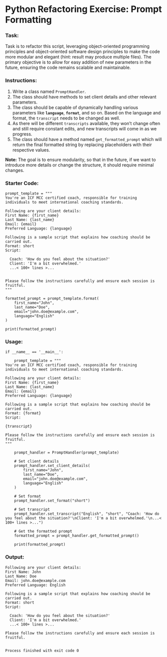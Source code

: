 # Python Refactoring Exercise: Prompt Formatting

### Task:

Task is to refactor this script, leveraging object-oriented programming principles and object-oriented software design principles to make the code more modular and elegant (hint: result may produce multiple files). The primary objective is to allow for easy addition of new parameters in the future, ensuring the code remains scalable and maintainable.

### Instructions:

1. Write a class named `PromptHandler`.
2. The class should have methods to set client details and other relevant parameters.
3. The class should be capable of dynamically handling various parameters like **`language`**, **`format`**, and so on. Based on the language and format, the `transcript` needs to be changed as well. 
4. As there will be different `transcripts` available, they won’t change often and still require constant edits, and new transcripts will come in as we progress.
5. The class should have a method named `get_formatted_prompt` which will return the final formatted string by replacing placeholders with their respective values.

**Note:**  The goal is to ensure modularity, so that in the future, if we want to introduce more details or change the structure, it should require minimal changes.

### Starter Code:
```
prompt_template = """
You're an ICF MCC certified coach, responsible for training individuals to meet international coaching standards.

Following are your client details:
First Name: {first_name}
Last Name: {last_name}
Email: {email}
Preferred Language: {language}

Following is a sample script that explains how coaching should be carried out.
Format: short
Script:

  Coach: 'How do you feel about the situation?' 
  Client: 'I'm a bit overwhelmed.'
  ...< 100+ lines >...


Please follow the instructions carefully and ensure each session is fruitful.
"""

formatted_prompt = prompt_template.format(
    first_name="John",
    last_name="Doe",
    email="john.doe@example.com",
    language="English"
)

print(formatted_prompt)
```

### Usage:
```
if __name__ == '__main__':

    prompt_template = """
You're an ICF MCC certified coach, responsible for training individuals to meet international coaching standards.
    
Following are your client details:
First Name: {first_name}
Last Name: {last_name}
Email: {email}
Preferred Language: {language}
    
Following is a sample script that explains how coaching should be carried out.
Format: {format}
Script:
    
{transcript}
    
Please follow the instructions carefully and ensure each session is fruitful.
"""

    prompt_handler = PromptHandler(prompt_template)

    # Set client details
    prompt_handler.set_client_details(
        first_name="John",
        last_name="Doe",
        email="john.doe@example.com",
        language="English"
    )

    # Set format
    prompt_handler.set_format("short")

    # Set transcript
    prompt_handler.set_transcript("English", "short", "Coach: 'How do you feel about the situation?'\nClient: 'I'm a bit overwhelmed.'\n...< 100+ lines >...")

    # Get the formatted prompt
    formatted_prompt = prompt_handler.get_formatted_prompt()

    print(formatted_prompt)
```

### Output:
```
Following are your client details:
First Name: John
Last Name: Doe
Email: john.doe@example.com
Preferred Language: English
    
Following is a sample script that explains how coaching should be carried out.
Format: short
Script:
    
  Coach: 'How do you feel about the situation?'
  Client: 'I'm a bit overwhelmed.'
  ...< 100+ lines >...
    
Please follow the instructions carefully and ensure each session is fruitful.


Process finished with exit code 0

```
